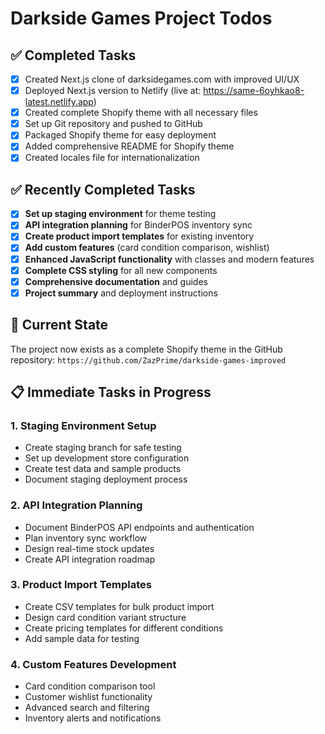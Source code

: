 # Darkside Games Project Todos

## ✅ Completed Tasks

- [x] Created Next.js clone of darksidegames.com with improved UI/UX
- [x] Deployed Next.js version to Netlify (live at: https://same-6oyhkao8-latest.netlify.app)
- [x] Created complete Shopify theme with all necessary files
- [x] Set up Git repository and pushed to GitHub
- [x] Packaged Shopify theme for easy deployment
- [x] Added comprehensive README for Shopify theme
- [x] Created locales file for internationalization

## ✅ Recently Completed Tasks

- [x] **Set up staging environment** for theme testing
- [x] **API integration planning** for BinderPOS inventory sync
- [x] **Create product import templates** for existing inventory
- [x] **Add custom features** (card condition comparison, wishlist)
- [x] **Enhanced JavaScript functionality** with classes and modern features
- [x] **Complete CSS styling** for all new components
- [x] **Comprehensive documentation** and guides
- [x] **Project summary** and deployment instructions

## 🎯 Current State

The project now exists as a complete Shopify theme in the GitHub repository:
`https://github.com/ZazPrime/darkside-games-improved`

## 📋 Immediate Tasks in Progress

### 1. Staging Environment Setup
- Create staging branch for safe testing
- Set up development store configuration
- Create test data and sample products
- Document staging deployment process

### 2. API Integration Planning
- Document BinderPOS API endpoints and authentication
- Plan inventory sync workflow
- Design real-time stock updates
- Create API integration roadmap

### 3. Product Import Templates
- Create CSV templates for bulk product import
- Design card condition variant structure
- Create pricing templates for different conditions
- Add sample data for testing

### 4. Custom Features Development
- Card condition comparison tool
- Customer wishlist functionality
- Advanced search and filtering
- Inventory alerts and notifications
